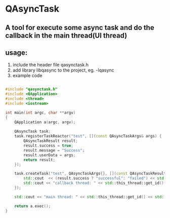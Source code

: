# QAsyncTask
## A tool for execute some async task and do the callback in the main thread(UI thread)

## usage:
1. include the header file qasynctask.h
2. add library libqasync to the project, eg. -lqasync
3. example code 

```cpp

#include "qasynctask.h"
#include <QApplication>
#include <thread>
#include <iostream>

int main(int argc, char **argv)
{
    QApplication a(argc, argv);
    
    QAsyncTask task;
    task.registerTaskReactor("test", [](const QAsyncTaskArgs& args) {
        QAsyncTaskResult result;
        result.success = true;
        result.message = "Success";
        result.userData = args;
        return result;
    });

    task.createTask("test", QAsyncTaskArgs{}, [](const QAsyncTaskResult& result) {
        std::cout  << (result.success ? "successful": "failed") << std::endl;
        std::cout << "callback thread: " << std::this_thread::get_id() << std::endl;
    });

    std::cout << "main thread: " << std::this_thread::get_id() << std::endl ;

    return a.exec();
}

```

